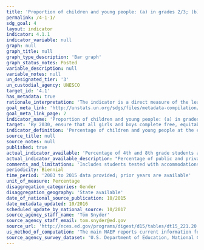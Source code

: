 ```yaml
---
title: 'Proportion of children and young people: (a) in grades 2/3; (b) at the end of primary; and (c) at the end of lower secondary achieving at least a minimum proficiency level in (i) reading and (ii) mathematics, by sex'
permalink: /4-1-1/
sdg_goal: 4
layout: indicator
indicator: 4.1.1
indicator_variable: null
graph: null
graph_title: null
graph_type_description: 'Bar graph'
graph_status_notes: Posted
variable_description: null
variable_notes: null
un_designated_tier: '3'
un_custodial_agency: UNESCO
target_id: '4.1'
has_metadata: true
rationale_interpretation: 'The indicator is a direct measure of the learning outcomes achieved in the two subject areas at the end of the relevant levels of education.'
goal_meta_link: 'http://unstats.un.org/sdgs/files/metadata-compilation/Metadata-Goal-4.pdf'
goal_meta_link_page: 2
indicator_name: 'Proportion of children and young people: (a) in grades 2/3; (b) at the end of primary; and (c) at the end of lower secondary achieving at least a minimum proficiency level in (i) reading and (ii) mathematics, by sex'
target: 'By 2030, ensure that all girls and boys complete free, equitable and quality primary and secondary education leading to relevant and effective learning outcomes.'
indicator_definition: 'Percentage of children and young people at the end of primary and lower secondary levels of education achieving at least a minimum proficiency level in (a) reading and (b) mathematics. The minimum proficiency level will be measured relative to new common reading and numeracy scales currently in development. The indicator is calculated as the number of children and young people at the end of primary or lower secondary education achieving or exceeding the minimum proficiency level in the given subject, expressed as a percentage of all children and young people at the end of primary or lower secondary education.'
source_title: null
source_notes: null
published: true
actual_indicator_available: 'Percentage of 4th and 8th grade students at or above "Basic" proficiency in reading and mathematics National Assessment of Educational Progress (NAEP) assessments '
actual_indicator_available_description: "Percentage of public and private 4th and 8th grade students at or above \"Basic\" proficiency in reading and mathematics National Assessment of Educational Progress (NAEP) assessments. Variable name     Label read4_total\t    Reading grade 4, total read4_male\t    Reading, grade 4, male read4_female\tReading, grade 4, female read8_total\t    Reading grade 8, total read8_male\t    Reading, grade 8, male read8_female\tReading, grade 8, female math4_total\t    Mathematics grade 4, total math4_male\t    Mathematics, grade 4, male math4_female\tMathematics, grade 4, female math8_total\t    Mathematics grade 8, total math8_male\t    Mathematics, grade 8, male math8_female\tMathematics, grade 8, female"
comments_and_limitations: 'Includes students tested with accommodations (1 to 12 percent of all students, depending on grade level and year); excludes only those students with disabilities and English language learners who were unable to be tested even with accommodations (2 to 6 percent of all students).'
periodicity: Biennial
time_period: '2003 to 2015 data provided; prior years are available'
unit_of_measure: Percentage
disaggregation_categories: Gender
disaggregation_geography: 'State available'
date_of_national_source_publication: 10/2015
date_metadata_updated: 10/2016
scheduled_update_by_national_source: 10/2017
source_agency_staff_name: 'Tom Snyder'
source_agency_staff_email: tom.snyder@ed.gov
source_url: 'http://nces.ed.gov/programs/digest/d15/tables/dt15_221.20.asp?current=yes'
us_method_of_computation: 'The main NAEP reports current information for the nation and specific geographic regions of the country. The assessment program includes students drawn from a sample from both public and private schools and reports results for student achievement at grades 4, 8, and 12. The main NAEP assessments follow the frameworks developed by the National Assessment Governing Board and use the latest advances in assessment methodology. Because the assessment items reflect curricula associated with specific grade levels, the main NAEP uses samples of students at those grade levels.'
source_agency_survey_dataset: 'U.S. Department of Education, National Center for Education Statistics, National Assessment of Educational Progress (NAEP)'
---
```

